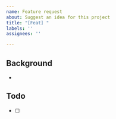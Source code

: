 ```yaml
---
name: Feature request
about: Suggest an idea for this project
title: "[Feat] "
labels: ''
assignees: ''

---
```


## Background
-

## Todo
- [ ]
